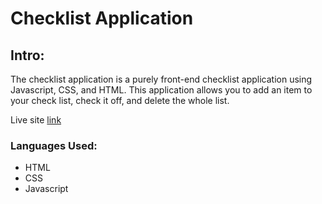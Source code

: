 # Checklist Application #

## Intro: ##
The checklist application is a purely front-end checklist application using Javascript, CSS, and HTML. This application allows you to add an item to your check list, check it off, and delete the whole list. 

Live site [link][1]


### Languages Used: ###
- HTML 
- CSS
- Javascript


[1]: https://gallant-neumann-9aa66d.netlify.app/